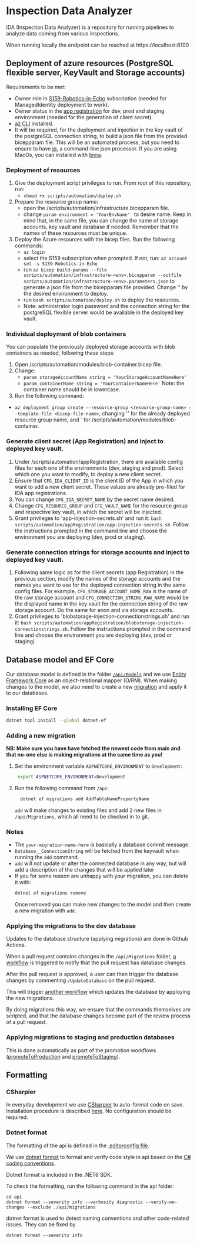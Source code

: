 # Inspection Data Analyzer

IDA (Inspection Data Analyzer) is a repository for running pipelines to analyze data coming from various inspections.

When running locally the endpoint can be reached at
https://localhost:8100

## Deployment of azure resources (PostgreSQL flexible server, KeyVault and Storage accounts)

Requirements to be met:

- Owner role in [S159-Robotics-in-Echo](https://portal.azure.com/#@StatoilSRM.onmicrosoft.com/resource/subscriptions/c389567b-2dd0-41fa-a5da-d86b81f80bda/overview) subscription (needed for ManagedIdentity deployment to work).
- Owner status in the [app registration](https://portal.azure.com/?feature.msaljs=true#view/Microsoft_AAD_RegisteredApps/ApplicationMenuBlade/~/Overview/appId/bd4b0a3e-af88-4b7c-aab2-ad4956f2f789/isMSAApp~/false) for dev, prod and staging environment (needed for the generation of client secret).
- [az CLI](https://learn.microsoft.com/en-us/cli/azure/install-azure-cli) installed.
- It will be required, for the deployment and injection in the key vault of the postgreSQL connection string, to build a json file from the provided bicepparam file. This will be an automated process, but you need to ensure to have [jq](https://github.com/jqlang/jq), a command-line json processor. If you are using MacOs, you can installed with [brew](https://formulae.brew.sh/formula/jq).

### Deployment of resources

1. Give the deployment script privileges to run. From root of this repository, run:
   - `chmod +x scripts/automation/deploy.sh`
2. Prepare the resource group name:
   - open the /scripts/automation/infrastructure.bicepparam file.
   - change `param environment = 'YourEnvName' ` to desire name.
     Keep in mind that, in the same file, you can change the name of storage accounts, key vault and database if needed. Remember that the names of these resources must be unique.
3. Deploy the Azure resources with the bicep files. Run the following commands:
   - `az login `
   - select the S159 subscription when prompted. If not, run: `az account set -s S159-Robotics-in-Echo`
   - run `az bicep build-params --file scripts/automation/infrastructure-<env>.bicepparam --outfile scripts/automation/infrastructure-<env>.parameters.json` to generate a json file from the bicepparam file provided. Change '<env>' by the desired environment to deploy.
   - run `bash scripts/automation/deploy.sh` to deploy the resources.
   - Note: administrator login password and the connection string for the postgreSQL flexible server would be available in the deployed key vault.

### Individual deployment of blob containers

You can populate the previously deployed storage accounts with blob containers as needed, following these steps:

1. Open /scripts/automation/modules/blob-container.bicep file.
2. Change:
   - `param storageAccountName string = 'YourStorageAccountNameHere'`
   - `param containerName string = 'YourContainerNameHere'`
     Note: the container name should be in lowercase.
3. Run the following command:

- `az deployment group create --resource-group <resource-group-name> --template-file <bicep-file-name>`, changing '<resource-group-name>' for the already deployed resource group name, and <bicep-file-name>` for /scripts/automation/modules/blob-container.

### Generate client secret (App Registration) and inject to deployed key vault.

1. Under /scripts/automation/appRegistration, there are available config files for each one of the environments (dev, staging and prod). Select which one you want to modify, to deploy a new client secret.
2. Ensure that `CFG_IDA_CLIENT_ID` is the client ID of the App in which you want to add a new client secret. These values are already pre-filed for IDA app registrations.
3. You can change `CFG_IDA_SECRET_NAME` by the secret name desired.
4. Change `CFG_RESOURCE_GROUP` and `CFG_VAULT_NAME` for the resource group and respective key vault, in which the secret will be injected.
5. Grant privileges to 'app-injection-secrets.sh' and run it: `bash scripts/automation/appRegistration/app-injection-secrets.sh`. Follow the instructions prompted in the command line and choose the environment you are deploying (dev, prod or staging).

### Generate connection strings for storage accounts and inject to deployed key vault.

1. Following same logic as for the client secrets (app Registration) in the previous section, modify the names of the storage accounts and the names you want to use for the deployed connection string in the same config files. For example, `CFG_STORAGE_ACCOUNT_NAME_RAW` is the name of the raw storage account and `CFG_CONNECTION_STRING_RAW_NAME` would be the displayed name in the key vault for the connection string of the raw storage account. Do the same for anon and vis storage accounts.
2. Grant privileges to 'blobstorage-injection-connectionstrings.sh' and run it: `bash scripts/automation/appRegistration/blobstorage-injection-connectionstrings.sh`. Follow the instructions prompted in the command line and choose the environment you are deploying (dev, prod or staging)

## Database model and EF Core

Our database model is defined in the folder
[`/api/Models`](/api/Models) and we use
[Entity Framework Core](https://docs.microsoft.com/en-us/ef/core/) as an
object-relational mapper (O/RM). When making changes to the model, we also need
to create a new
[migration](https://docs.microsoft.com/en-us/ef/core/managing-schemas/migrations/)
and apply it to our databases.

### Installing EF Core

```bash
dotnet tool install --global dotnet-ef
```

### Adding a new migration

**NB: Make sure you have have fetched the newest code from main and that no-one else
is making migrations at the same time as you!**

1. Set the environment variable `ASPNETCORE_ENVIRONMENT` to `Development`:

   ```bash
    export ASPNETCORE_ENVIRONMENT=Development
   ```

2. Run the following command from `/api`:
   ```bash
     dotnet ef migrations add AddTableNamePropertyName
   ```
   `add` will make changes to existing files and add 2 new files in
   `/api/Migrations`, which all need to be checked in to git.

### Notes

- The `your-migration-name-here` is basically a database commit message.
- `Database__ConnectionString` will be fetched from the keyvault when running the `add` command.
- `add` will _not_ update or alter the connected database in any way, but will add a
  description of the changes that will be applied later
- If you for some reason are unhappy with your migration, you can delete it with:
  ```bash
  dotnet ef migrations remove
  ```
  Once removed you can make new changes to the model
  and then create a new migration with `add`.

### Applying the migrations to the dev database

Updates to the database structure (applying migrations) are done in Github Actions.

When a pull request contains changes in the `/api/Migrations` folder,
[a workflow](https://github.com/equinor/inspection-data-analyzer/blob/main/.github/workflows/notifyMigrationChanges.yml)
is triggered to notify that the pull request has database changes.

After the pull request is approved, a user can then trigger the database changes by commenting
`/UpdateDatabase` on the pull request.

This will trigger
[another workflow](https://github.com/equinor/flotilla/blob/main/.github/workflows/updateDatabase.yml)
which updates the database by apploying the new migrations.

By doing migrations this way, we ensure that the commands themselves are scripted, and that the database
changes become part of the review process of a pull request.

### Applying migrations to staging and production databases

This is done automatically as part of the promotion workflows
([promoteToProduction](https://github.com/equinor/flotilla/blob/main/.github/workflows/promoteToProduction.yml)
and [promoteToStaging](https://github.com/equinor/flotilla/blob/main/.github/workflows/promoteToStaging.yml)).

## Formatting

### CSharpier

In everyday development we use [CSharpier](https://csharpier.com/) to auto-format code on save. Installation procedure is described [here](https://csharpier.com/docs/About). No configuration should be required.

### Dotnet format

The formatting of the api is defined in the [.editorconfig file](../.editorconfig).

We use [dotnet format](https://docs.microsoft.com/en-us/dotnet/core/tools/dotnet-format)
to format and verify code style in api based on the
[C# coding conventions](https://docs.microsoft.com/en-us/dotnet/csharp/fundamentals/coding-style/coding-conventions).

Dotnet format is included in the .NET6 SDK.

To check the formatting, run the following command in the api folder:

```
cd api
dotnet format --severity info --verbosity diagnostic --verify-no-changes --exclude ./api/migrations
```

dotnet format is used to detect naming conventions and other code-related issues. They can be fixed by

```
dotnet format --severity info
```
